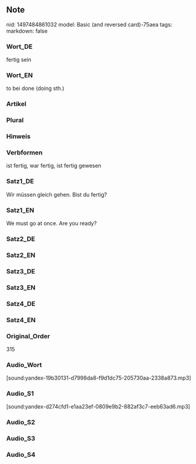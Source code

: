 ## Note
nid: 1497484861032
model: Basic (and reversed card)-75aea
tags: 
markdown: false

### Wort_DE
fertig sein

### Wort_EN
to bei done (doing sth.)

### Artikel


### Plural


### Hinweis


### Verbformen
ist fertig, war fertig, ist fertig gewesen

### Satz1_DE
Wir müssen gleich gehen. Bist du fertig?

### Satz1_EN
We must go at once. Are you ready?

### Satz2_DE


### Satz2_EN


### Satz3_DE


### Satz3_EN


### Satz4_DE


### Satz4_EN


### Original_Order
315

### Audio_Wort
[sound:yandex-19b30131-d7998da8-f9d1dc75-205730aa-2338a873.mp3]

### Audio_S1
[sound:yandex-d274cfd1-e1aa23ef-0809e9b2-882af3c7-eeb63ad6.mp3]

### Audio_S2


### Audio_S3


### Audio_S4

